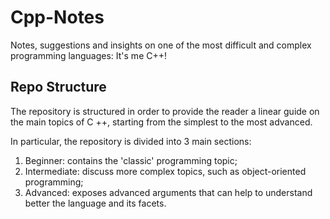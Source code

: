# Cpp-Notes
Notes, suggestions and insights on one of the most difficult and complex 
programming languages: It's me C++!

## Repo Structure
The repository is structured in order to provide the reader a linear guide on 
the main topics of C ++, starting from the simplest to the most advanced.

In particular, the repository is divided into 3 main sections:
1. Beginner: contains the 'classic' programming topic;
2. Intermediate: discuss more complex topics, such as object-oriented programming;
3. Advanced: exposes advanced arguments that can help to understand better the 
   language and its facets.





